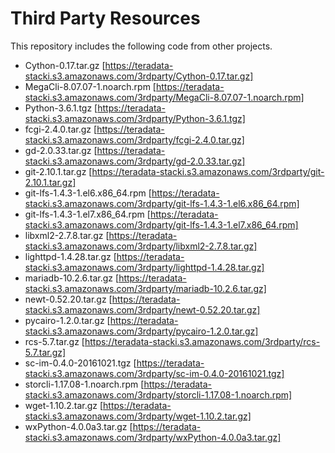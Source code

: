 # Third Party Resources

This repository includes the following code from other projects.

* Cython-0.17.tar.gz [https://teradata-stacki.s3.amazonaws.com/3rdparty/Cython-0.17.tar.gz]
* MegaCli-8.07.07-1.noarch.rpm [https://teradata-stacki.s3.amazonaws.com/3rdparty/MegaCli-8.07.07-1.noarch.rpm]
* Python-3.6.1.tgz [https://teradata-stacki.s3.amazonaws.com/3rdparty/Python-3.6.1.tgz]
* fcgi-2.4.0.tar.gz [https://teradata-stacki.s3.amazonaws.com/3rdparty/fcgi-2.4.0.tar.gz]
* gd-2.0.33.tar.gz [https://teradata-stacki.s3.amazonaws.com/3rdparty/gd-2.0.33.tar.gz]
* git-2.10.1.tar.gz [https://teradata-stacki.s3.amazonaws.com/3rdparty/git-2.10.1.tar.gz]
* git-lfs-1.4.3-1.el6.x86_64.rpm [https://teradata-stacki.s3.amazonaws.com/3rdparty/git-lfs-1.4.3-1.el6.x86_64.rpm]
* git-lfs-1.4.3-1.el7.x86_64.rpm [https://teradata-stacki.s3.amazonaws.com/3rdparty/git-lfs-1.4.3-1.el7.x86_64.rpm]
* libxml2-2.7.8.tar.gz [https://teradata-stacki.s3.amazonaws.com/3rdparty/libxml2-2.7.8.tar.gz]
* lighttpd-1.4.28.tar.gz [https://teradata-stacki.s3.amazonaws.com/3rdparty/lighttpd-1.4.28.tar.gz]
* mariadb-10.2.6.tar.gz [https://teradata-stacki.s3.amazonaws.com/3rdparty/mariadb-10.2.6.tar.gz]
* newt-0.52.20.tar.gz [https://teradata-stacki.s3.amazonaws.com/3rdparty/newt-0.52.20.tar.gz]
* pycairo-1.2.0.tar.gz [https://teradata-stacki.s3.amazonaws.com/3rdparty/pycairo-1.2.0.tar.gz]
* rcs-5.7.tar.gz [https://teradata-stacki.s3.amazonaws.com/3rdparty/rcs-5.7.tar.gz]
* sc-im-0.4.0-20161021.tgz [https://teradata-stacki.s3.amazonaws.com/3rdparty/sc-im-0.4.0-20161021.tgz]
* storcli-1.17.08-1.noarch.rpm [https://teradata-stacki.s3.amazonaws.com/3rdparty/storcli-1.17.08-1.noarch.rpm]
* wget-1.10.2.tar.gz [https://teradata-stacki.s3.amazonaws.com/3rdparty/wget-1.10.2.tar.gz]
* wxPython-4.0.0a3.tar.gz [https://teradata-stacki.s3.amazonaws.com/3rdparty/wxPython-4.0.0a3.tar.gz]
